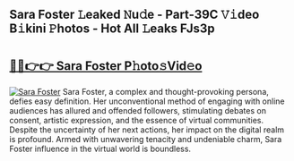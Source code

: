 ## Sara Foster 𝙻eaked 𝙽u𝚍e - Part-39C 𝚅𝚒deo B𝚒kini 𝙿hotos - Hot All 𝙻eaks FJs3p

# <h2><a href="http://ld30fr.urlbe.top/?page=Sara+Foster">🔗🔗👉👉 Sara Foster P𝚑oto𝚜Vid𝚎o</a></h2>

[![Sara Foster](https://i.imgur.com/eBuTRDB.gif)](http://ld30fr.urlbe.top/?page=Sara+Foster)
Sara Foster, a complex and thought-provoking persona, defies easy definition. Her unconventional method of engaging with online audiences has allured and offended followers, stimulating debates on consent, artistic expression, and the essence of virtual communities. Despite the uncertainty of her next actions, her impact on the digital realm is profound. Armed with unwavering tenacity and undeniable charm, Sara Foster influence in the virtual world is boundless.
